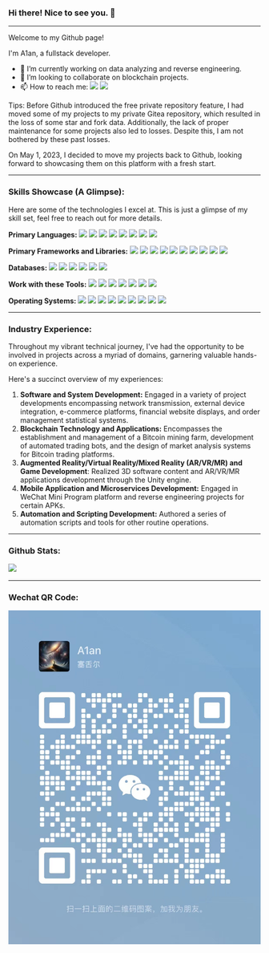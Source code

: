 ### Hi there! Nice to see you. 👋

***
Welcome to my Github page!

I'm A1an, a fullstack developer.

- 🔭 I’m currently working on data analyzing and reverse engineering.
- 👯 I’m looking to collaborate on blockchain projects.
- 📫 How to reach me:
  [![](https://img.shields.io/badge/-Gmail-gray?logo=gmail)](mailto:songxz1992@gmail.com)
  [![](https://img.shields.io/badge/-WeChat-gray?logo=wechat)](#wechat-qr-code)

Tips: Before Github introduced the free private repository feature, I had moved some of my projects to my private Gitea
repository,
which resulted in the loss of some star and fork data. Additionally, the lack of proper maintenance for some projects
also led to losses. Despite this, I am not bothered by these past losses.

On May 1, 2023, I decided to move my projects back to Github, looking forward to showcasing them on this platform with a
fresh start.
***

### Skills Showcase (A Glimpse):

Here are some of the technologies I excel at. This is just a glimpse of my skill set, feel free to reach out for more
details.

**Primary Languages:**
[![](https://img.shields.io/badge/-golang-gray?logo=go)](https://go.dev)
[![](https://img.shields.io/badge/-python-gray?logo=python)](https://www.python.org)
[![](https://img.shields.io/badge/-java-gray?logo=openjdk)](https://openjdk.org)
[![](https://img.shields.io/badge/-node.js-gray?logo=nodedotjs)](https://nodejs.org)
[![](https://img.shields.io/badge/-php-gray?logo=php)](https://www.php.net)
[![](https://img.shields.io/badge/-C&C++-gray?logo=cplusplus)](https://cplusplus.com)
[![](https://img.shields.io/badge/-C%23-gray?logo=dotnet)](https://dotnet.microsoft.com)
[![](https://img.shields.io/badge/-Bash-gray?logo=gnubash)](https://www.gnu.org/software/bash)

**Primary Frameworks and Libraries:**
[![](https://img.shields.io/badge/-Gin-gray)](https://gin-gonic.com)
[![](https://img.shields.io/badge/-GORM-gray)](https://gorm.io)
[![](https://img.shields.io/badge/-Vue-gray?logo=vuedotjs)](https://vuejs.org)
[![](https://img.shields.io/badge/-React-gray?logo=react)](https://reactjs.org)
[![](https://img.shields.io/badge/-Electron-gray?logo=electron)](https://www.electronjs.org)
[![](https://img.shields.io/badge/-Tailwind%20CSS-gray?logo=tailwindcss)](https://tailwindcss.com)
[![](https://img.shields.io/badge/-pandas-gray?logo=pandas)](https://pandas.pydata.org)
[![](https://img.shields.io/badge/-Jupyter-gray?logo=jupyter)](https://jupyter.org)
[![](https://img.shields.io/badge/-Unity-gray?logo=unity)](https://unity.com)
[![](https://img.shields.io/badge/-Timescale-gray?logo=timescale)](https://www.timescale.com)

**Databases:**
[![](https://img.shields.io/badge/-PostgreSQL-gray?logo=postgresql)](https://www.postgresql.org)
[![](https://img.shields.io/badge/-MySQL-gray?logo=mysql)](https://www.mysql.com)
[![](https://img.shields.io/badge/-Microsoft%20SQL%20Server-gray?logo=microsoftsqlserver)](https://www.microsoft.com/en-us/sql-server)
[![](https://img.shields.io/badge/-Amazon%20RDS-gray?logo=amazonrds)](https://aws.amazon.com/rds)
[![](https://img.shields.io/badge/-Google%20BigQuery-gray?logo=googlebigquery)](https://cloud.google.com/bigquery)
[![](https://img.shields.io/badge/-Redis-gray?logo=redis)](https://redis.io)

**Work with these Tools:**
[![](https://img.shields.io/badge/-Open%20AI-gray?logo=openai)](https://openai.com)
[![](https://img.shields.io/badge/-Termius-gray?logo=termius)](https://termius.com)
[![](https://img.shields.io/badge/-Git-gray?logo=git)](https://git-scm.com)
[![](https://img.shields.io/badge/-Docker-gray?logo=docker)](https://www.docker.com)
[![](https://img.shields.io/badge/-JetBrains-gray?logo=jetbrains)](https://www.jetbrains.com)
[![](https://img.shields.io/badge/-Visual%20Studio%20Code-gray?logo=visualstudiocode)](https://code.visualstudio.com)
[![](https://img.shields.io/badge/-CloudFlare-gray?logo=cloudflare)](https://cloudflare.com)

**Operating Systems:**
[![](https://img.shields.io/badge/-Windows-gray?logo=windows)](https://www.microsoft.com)
[![](https://img.shields.io/badge/-MacOS-gray?logo=apple)](https://www.apple.com)
[![](https://img.shields.io/badge/-Linux-gray?logo=linux)](https://www.linux.org)
[![](https://img.shields.io/badge/-CentOS-gray?logo=centos)](https://www.centos.org)
[![](https://img.shields.io/badge/-Fedora-gray?logo=fedora)](https://getfedora.org)
[![](https://img.shields.io/badge/-Debian-gray?logo=debian)](https://www.debian.org)
[![](https://img.shields.io/badge/-Ubuntu-gray?logo=ubuntu)](https://ubuntu.com)
[![](https://img.shields.io/badge/-Manjaro-gray?logo=manjaro)](https://manjaro.org)
[![](https://img.shields.io/badge/-Kali%20Linux-gray?logo=kalilinux)](https://www.kali.org)
***

### Industry Experience:

Throughout my vibrant technical journey, I've had the opportunity to be involved in projects across a myriad of domains,
garnering valuable hands-on experience.

Here's a succinct overview of my experiences:

1. **Software and System Development:**
   Engaged in a variety of project developments encompassing network transmission, external device integration, e-commerce
   platforms, financial website displays, and order management statistical systems.
2. **Blockchain Technology and Applications:**
   Encompasses the establishment and management of a Bitcoin mining farm, development of automated trading bots, and the
   design of market analysis systems for Bitcoin trading platforms.
3. **Augmented Reality/Virtual Reality/Mixed Reality (AR/VR/MR) and Game Development**:
   Realized 3D software content and AR/VR/MR applications development through the Unity engine.
4. **Mobile Application and Microservices Development:**
   Engaged in WeChat Mini Program platform and reverse engineering projects for certain APKs.
5. **Automation and Scripting Development:**
   Authored a series of automation scripts and tools for other routine operations.

***

### Github Stats:

[![](https://github-readme-stats.vercel.app/api/top-langs/?username=A1anSong&theme=transparent&layout=pie&count_private=true&langs_count=20)]()
***

### Wechat QR Code:

[![](asset/wechat.jpg)]()

<!--
**A1anSong/A1anSong** is a ✨ _special_ ✨ repository because its `README.md` (this file) appears on your GitHub profile.

Here are some ideas to get you started:

- 🔭 I’m currently working on ...
- 🌱 I’m currently learning ...
- 👯 I’m looking to collaborate on ...
- 🤔 I’m looking for help with ...
- 💬 Ask me about ...
- 📫 How to reach me: ...
- 😄 Pronouns: ...
- ⚡ Fun fact: ...
-->
